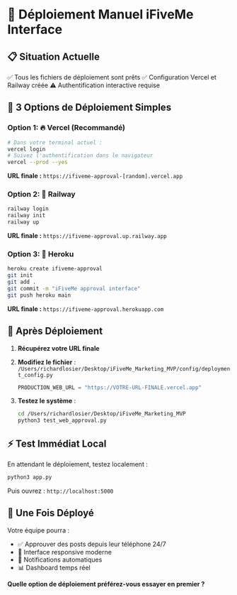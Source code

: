 # 🚀 Déploiement Manuel iFiveMe Interface

## 📋 Situation Actuelle
✅ Tous les fichiers de déploiement sont prêts
✅ Configuration Vercel et Railway créée
⚠️ Authentification interactive requise

## 🎯 3 Options de Déploiement Simples

### Option 1: 🔥 Vercel (Recommandé)
```bash
# Dans votre terminal actuel :
vercel login
# Suivez l'authentification dans le navigateur
vercel --prod --yes
```

**URL finale :** `https://ifiveme-approval-[random].vercel.app`

### Option 2: 🚂 Railway
```bash
railway login
railway init
railway up
```

**URL finale :** `https://ifiveme-approval.up.railway.app`

### Option 3: 🐙 Heroku
```bash
heroku create ifiveme-approval
git init
git add .
git commit -m "iFiveMe approval interface"
git push heroku main
```

**URL finale :** `https://ifiveme-approval.herokuapp.com`

## 🔧 Après Déploiement

1. **Récupérez votre URL finale**

2. **Modifiez le fichier** :
   `/Users/richardlosier/Desktop/iFiveMe_Marketing_MVP/config/deployment_config.py`

   ```python
   PRODUCTION_WEB_URL = "https://VOTRE-URL-FINALE.vercel.app"
   ```

3. **Testez le système** :
   ```bash
   cd /Users/richardlosier/Desktop/iFiveMe_Marketing_MVP
   python3 test_web_approval.py
   ```

## ⚡ Test Immédiat Local

En attendant le déploiement, testez localement :

```bash
python3 app.py
```

Puis ouvrez : `http://localhost:5000`

## 🎉 Une Fois Déployé

Votre équipe pourra :
- ✅ Approuver des posts depuis leur téléphone 24/7
- 📱 Interface responsive moderne
- 🔔 Notifications automatiques
- 📊 Dashboard temps réel

**Quelle option de déploiement préférez-vous essayer en premier ?**